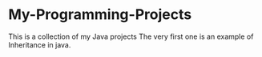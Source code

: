 # My-Programming-Projects
This is a collection of my Java projects 
The very first one is an example of Inheritance in java. 
